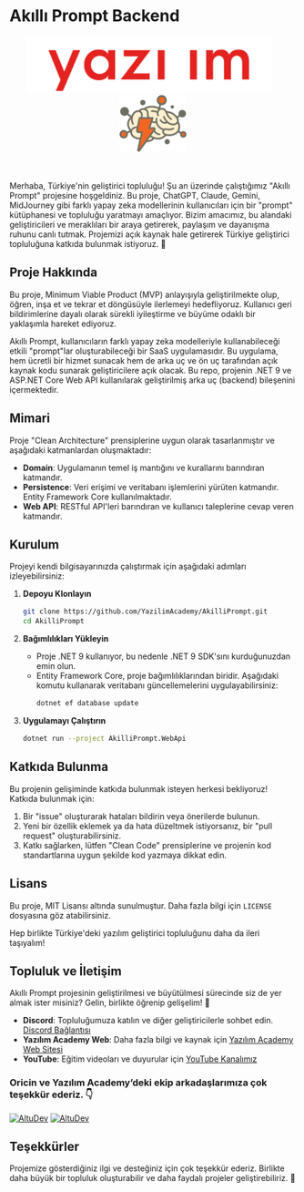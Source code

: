 # Akıllı Prompt Backend

<div align="center">
        <img src="./logos/yazilim_academy_logo_320.png" alt="Yazılım Academy Logo" height="100"/>
        &nbsp;&nbsp;
        <img src="./logos/logo_240x202.png" alt="Akıllı Prompt Logo" height="100"/>
</div>
<br><br>

Merhaba, Türkiye'nin geliştirici topluluğu! Şu an üzerinde çalıştığımız "Akıllı Prompt" projesine hoşgeldiniz. Bu proje, ChatGPT, Claude, Gemini, MidJourney gibi farklı yapay zeka modellerinin kullanıcıları için bir "prompt" kütüphanesi ve topluluğu yaratmayı amaçlıyor. Bizim amacımız, bu alandaki geliştiricileri ve meraklıları bir araya getirerek, paylaşım ve dayanışma ruhunu canlı tutmak. Projemizi açık kaynak hale getirerek Türkiye geliştirici topluluğuna katkıda bulunmak istiyoruz. 🤝

## Proje Hakkında

Bu proje, Minimum Viable Product (MVP) anlayışıyla geliştirilmekte olup, öğren, inşa et ve tekrar et döngüsüyle ilerlemeyi hedefliyoruz. Kullanıcı geri bildirimlerine dayalı olarak sürekli iyileştirme ve büyüme odaklı bir yaklaşımla hareket ediyoruz.

Akıllı Prompt, kullanıcıların farklı yapay zeka modelleriyle kullanabileceği etkili "prompt"lar oluşturabileceği bir SaaS uygulamasıdır. Bu uygulama, hem ücretli bir hizmet sunacak hem de arka uç ve ön uç tarafından açık kaynak kodu sunarak geliştiricilere açık olacak. Bu repo, projenin .NET 9 ve ASP.NET Core Web API kullanılarak geliştirilmiş arka uç (backend) bileşenini içermektedir.

## Mimari

Proje "Clean Architecture" prensiplerine uygun olarak tasarlanmıştır ve aşağıdaki katmanlardan oluşmaktadır:

- **Domain**: Uygulamanın temel iş mantığını ve kurallarını barındıran katmandır.
- **Persistence**: Veri erişimi ve veritabanı işlemlerini yürüten katmandır. Entity Framework Core kullanılmaktadır.
- **Web API**: RESTful API'leri barındıran ve kullanıcı taleplerine cevap veren katmandır.

## Kurulum

Projeyi kendi bilgisayarınızda çalıştırmak için aşağıdaki adımları izleyebilirsiniz:

1. **Depoyu Klonlayın**

   ```sh
   git clone https://github.com/YazilimAcademy/AkilliPrompt.git
   cd AkilliPrompt
   ```

2. **Bağımlılıkları Yükleyin**

   - Proje .NET 9 kullanıyor, bu nedenle .NET 9 SDK'sını kurduğunuzdan emin olun.
   - Entity Framework Core, proje bağımlılıklarından biridir. Aşağıdaki komutu kullanarak veritabanı güncellemelerini uygulayabilirsiniz:
     ```sh
     dotnet ef database update
     ```

3. **Uygulamayı Çalıştırın**

   ```sh
   dotnet run --project AkilliPrompt.WebApi
   ```

## Katkıda Bulunma

Bu projenin gelişiminde katkıda bulunmak isteyen herkesi bekliyoruz! Katkıda bulunmak için:

1. Bir "issue" oluşturarak hataları bildirin veya önerilerde bulunun.
2. Yeni bir özellik eklemek ya da hata düzeltmek istiyorsanız, bir "pull request" oluşturabilirsiniz.
3. Katkı sağlarken, lütfen "Clean Code" prensiplerine ve projenin kod standartlarına uygun şekilde kod yazmaya dikkat edin.

## Lisans

Bu proje, MIT Lisansı altında sunulmuştur. Daha fazla bilgi için `LICENSE` dosyasına göz atabilirsiniz.

Hep birlikte Türkiye'deki yazılım geliştirici topluluğunu daha da ileri taşıyalım!

## Topluluk ve İletişim

Akıllı Prompt projesinin geliştirilmesi ve büyütülmesi sürecinde siz de yer almak ister misiniz? Gelin, birlikte öğrenip gelişelim! 🤝

- **Discord**: Topluluğumuza katılın ve diğer geliştiricilerle sohbet edin. [Discord Bağlantısı](https://discord.gg/yazilimacademy)
- **Yazılım Academy Web**: Daha fazla bilgi ve kaynak için [Yazılım Academy Web Sitesi](https://yazilim.academy/)
- **YouTube**: Eğitim videoları ve duyurular için [YouTube Kanalımız](https://www.youtube.com/@yazilimacademy)




### Oricin ve Yazılım Academy’deki ekip arkadaşlarımıza çok teşekkür ederiz. 👇

<a href="https://github.com/oricintechnologies"><img width="60px" alt="AltuDev" src="https://github.com/oricintechnologies.png"/></a>
<a href="https://github.com/NNakreSS"><img width="60px" alt="AltuDev" src="https://github.com/NNakreSS.png"/></a>

## Teşekkürler
Projemize gösterdiğiniz ilgi ve desteğiniz için çok teşekkür ederiz. Birlikte daha büyük bir topluluk oluşturabilir ve daha faydalı projeler geliştirebiliriz. 🙏
